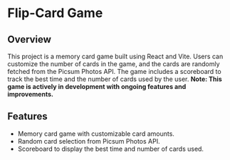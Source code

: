 
# Flip-Card Game

## Overview
This project is a memory card game built using React and Vite. Users can customize the number of cards in the game, and the cards are randomly fetched from the Picsum Photos API. The game includes a scoreboard to track the best time and the number of cards used by the user.
**Note: This game is actively in development with ongoing features and improvements.**


## Features
- Memory card game with customizable card amounts.
- Random card selection from Picsum Photos API.
- Scoreboard to display the best time and number of cards used.

